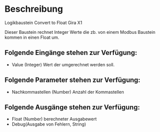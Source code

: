 # Beschreibung
Logikbaustein Convert to Float Gira X1

Dieser Baustein rechnet Integer Werte die zb. von einem Modbus Baustein kommen in einen Float um.

## Folgende Eingänge stehen zur Verfügung:
- Value (Integer) Wert der umgerechnet werden soll.
## Folgende Parameter stehen zur Verfügung:
- Nachkommastellen (Number) Anzahl der Kommastellen
## Folgende Ausgänge stehen zur Verfügung:
- Float (Number) berechneter Ausgabewert
- Debug(Ausgabe von Fehlern, String)
